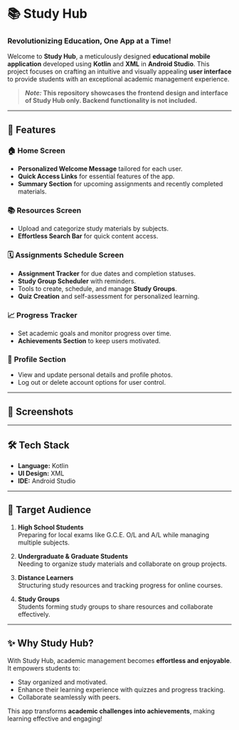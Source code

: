 # 📚 Study Hub

### **Revolutionizing Education, One App at a Time!**  

Welcome to **Study Hub**, a meticulously designed **educational mobile application** developed using **Kotlin** and **XML** in **Android Studio**. This project focuses on crafting an intuitive and visually appealing **user interface** to provide students with an exceptional academic management experience.  
> **_Note:_ This repository showcases the frontend design and interface of Study Hub only. Backend functionality is not included.**

---

## 🚀 Features  

### 🏠 **Home Screen**  
- **Personalized Welcome Message** tailored for each user.  
- **Quick Access Links** for essential features of the app.  
- **Summary Section** for upcoming assignments and recently completed materials.  

### 📚 **Resources Screen**  
- Upload and categorize study materials by subjects.  
- **Effortless Search Bar** for quick content access.  

### 🗓️ **Assignments Schedule Screen**  
- **Assignment Tracker** for due dates and completion statuses.  
- **Study Group Scheduler** with reminders.  
- Tools to create, schedule, and manage **Study Groups**.  
- **Quiz Creation** and self-assessment for personalized learning.  

### 📈 **Progress Tracker**  
- Set academic goals and monitor progress over time.  
- **Achievements Section** to keep users motivated.  

### 👤 **Profile Section**  
- View and update personal details and profile photos.  
- Log out or delete account options for user control.  

---

## 📸 **Screenshots**  

---

## 🛠️ **Tech Stack**  
- **Language:** Kotlin  
- **UI Design:** XML  
- **IDE:** Android Studio
  
---

## 🎯 **Target Audience**  

1. **High School Students**  
   Preparing for local exams like G.C.E. O/L and A/L while managing multiple subjects.  

2. **Undergraduate & Graduate Students**  
   Needing to organize study materials and collaborate on group projects.  

3. **Distance Learners**  
   Structuring study resources and tracking progress for online courses.  

4. **Study Groups**  
   Students forming study groups to share resources and collaborate effectively.  

---

## ✨ **Why Study Hub?**  

With Study Hub, academic management becomes **effortless and enjoyable**. It empowers students to:  
- Stay organized and motivated.  
- Enhance their learning experience with quizzes and progress tracking.  
- Collaborate seamlessly with peers.  

This app transforms **academic challenges into achievements**, making learning effective and engaging!  

